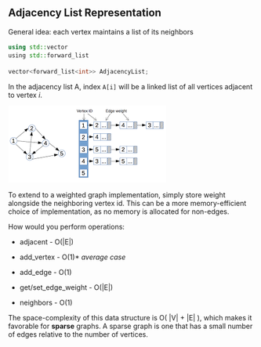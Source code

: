 
## Adjacency List Representation

General idea: each vertex maintains a list of its neighbors

```c++
using std::vector
using std::forward_list

vector<forward_list<int>> AdjacencyList;
```

In the adjacency list A, index ```A[i]``` will be a linked list of all vertices adjacent to vertex _i_.

![](img%2Fadj-list.png)

To extend to a weighted graph implementation, simply store weight alongside the neighboring vertex id. This can be a more memory-efficient choice of implementation, as no memory is allocated for non-edges.


How would you perform operations:

  * adjacent - O(|E|)
    
  * add_vertex - O(1)* _average case_
    
  * add_edge - O(1)
    
  * get/set_edge_weight - O(|E|)
    
  * neighbors - O(1)


The space-complexity of this data structure is O( |V| + |E| ),
which makes it favorable for **sparse** graphs. A sparse graph is one that has a small number of edges relative to the number of vertices.
